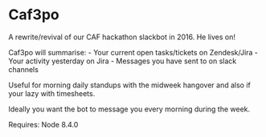 # Caf3po
A rewrite/revival of our CAF hackathon slackbot in 2016. He lives on!

Caf3po will summarise:
	- Your current open tasks/tickets on Zendesk/Jira
	- Your activity yesterday on Jira
	- Messages you have sent to on slack channels

Useful for morning daily standups with the midweek hangover and also if your lazy with timesheets.

Ideally you want the bot to message you every morning during the week.

Requires:
Node 8.4.0